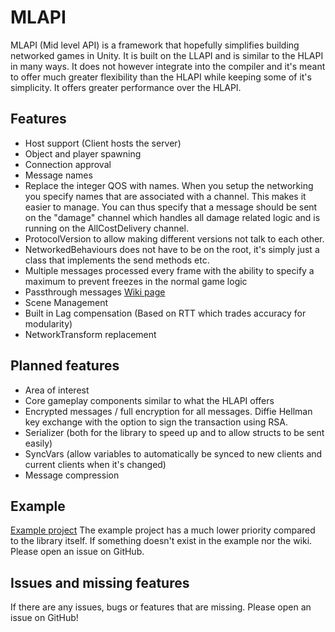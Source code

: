 # MLAPI
MLAPI (Mid level API) is a framework that hopefully simplifies building networked games in Unity. It is built on the LLAPI and is similar to the HLAPI in many ways. It does not however integrate into the compiler and it's meant to offer much greater flexibility than the HLAPI while keeping some of it's simplicity. It offers greater performance over the HLAPI.

## Features
* Host support (Client hosts the server)
* Object and player spawning
* Connection approval
* Message names
* Replace the integer QOS with names. When you setup the networking you specify names that are associated with a channel. This makes it easier to manage. You can thus specify that a message should be sent on the "damage" channel which handles all damage related logic and is running on the AllCostDelivery channel.
* ProtocolVersion to allow making different versions not talk to each other.
* NetworkedBehaviours does not have to be on the root, it's simply just a class that implements the send methods etc.
* Multiple messages processed every frame with the ability to specify a maximum to prevent freezes in the normal game logic
* Passthrough messages [Wiki page](https://github.com/TwoTenPvP/MLAPI/wiki/Passthrough-messages)
* Scene Management
* Built in Lag compensation (Based on RTT which trades accuracy for modularity)
* NetworkTransform replacement

## Planned features
* Area of interest
* Core gameplay components similar to what the HLAPI offers
* Encrypted messages / full encryption for all messages. Diffie Hellman key exchange with the option to sign the transaction using RSA.
* Serializer (both for the library to speed up and to allow structs to be sent easily)
* SyncVars (allow variables to automatically be synced to new clients and current clients when it's changed)
* Message compression

## Example
[Example project](https://github.com/TwoTenPvP/MLAPI-Examples)
The example project has a much lower priority compared to the library itself. If something doesn't exist in the example nor the wiki. Please open an issue on GitHub.



## Issues and missing features
If there are any issues, bugs or features that are missing. Please open an issue on GitHub!
